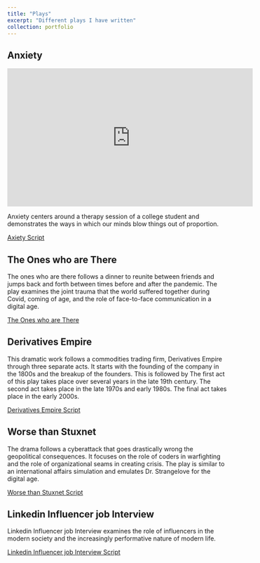 ```yaml
---
title: "Plays"
excerpt: "Different plays I have written"
collection: portfolio
---
```


## Anxiety

<iframe width="560" height="315" src="https://www.youtube.com/embed/EbFLNuMhFMU?si=gcNafNFHDdq3P2dQ" title="YouTube video player" frameborder="0" allow="accelerometer; autoplay; clipboard-write; encrypted-media; gyroscope; picture-in-picture; web-share" referrerpolicy="strict-origin-when-cross-origin" allowfullscreen></iframe>

Anxiety centers around a therapy session of a college student and demonstrates the ways in which our minds blow things out of proportion.

[Axiety Script](/files/Anxiety.docx)

## The Ones who are There

The ones who are there follows a dinner to reunite between friends and jumps back and forth between times before and after the pandemic. The play examines the joint trauma that the world suffered together during Covid, coming of age, and the role of face-to-face communication in a digital age.

[The Ones who are There](/files/Theoneswhoarethere.docx)

## Derivatives Empire

This dramatic work follows a commodities trading firm, Derivatives Empire through three separate acts. It starts with the founding of the company in the 1800s and the breakup of the founders. This is followed by The first act of this play takes place over several years in the late 19th century. The second act takes place in the late 1970s and early 1980s. The final act takes place in the early 2000s.

[Derivatives Empire Script](/files/DerivativesEmpire.docx)

## Worse than Stuxnet

The drama follows a cyberattack that goes drastically wrong the geopolitical consequences. It focuses on the role of coders in warfighting and the role of organizational seams in creating crisis. The play is similar to an international affairs simulation and emulates Dr. Strangelove for the digital age.

[Worse than Stuxnet Script](/files/Stuxnet.docx)

## Linkedin Influencer job Interview

Linkedin Influencer job Interview examines the role of influencers in the modern society and the increasingly performative nature of modern life.

[Linkedin Influencer job Interview Script](/files/LinkedinInfluencerjobinterview.docx)
